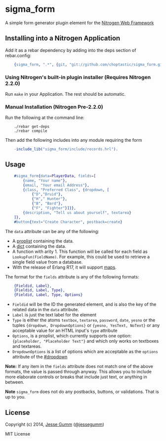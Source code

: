 # sigma_form

A simple form generator plugin element for the [Nitrogen Web Framework](http://nitrogenoproject.com)

## Installing into a Nitrogen Application

Add it as a rebar dependency by adding into the deps section of rebar.config:

```erlang
	{sigma_form, ".*", {git, "git://github.com/choptastic/sigma_form.git", {branch, master}}}
```

### Using Nitrogen's built-in plugin installer (Requires Nitrogen 2.2.0)

Run `make` in your Application. The rest should be automatic.

### Manual Installation (Nitrogen Pre-2.2.0)

Run the following at the command line:

```shell
	./rebar get-deps
	./rebar compile
```

Then add the following includes into any module requiring the form

```erlang
	-include_lib("sigma_form/include/records.hrl").
```

## Usage

```erlang
	#sigma_form{data=PlayerData, fields=[
		{name, "Your name"},
		{email, "Your email Address"},
		{class, "Preferred Class", {dropdown, [
			{"D","Druid"},
			{"H"," Hunter"},
			{"B", "Bard"},
			{"F", "Fighter"}]}},
		{description, "Tell us about yourself", textarea}
	]},
	#button{text="Create Character", postback=create}
```

The `data` attribute can be any of the following:
  + A [proplist](http://www.erlang.org/doc/man/proplists.html) containing the data.
  + A [dict](http://www.erlang.org/doc/man/dict.html) containing the data.
  + A function with arity 1. This function will be called for each field as
    `LookupFun(FieldName)`. For example, this could be used to retrieve a
    single field value from a database.
  + With the release of Erlang R17, it will support
    [maps](https://github.com/psyeugenic/eep/blob/egil/maps/eeps/eep-0043.md).

The format for the `fields` attribute is any of the following formats:

```erlang
	{Fieldid, Label},
	{Fieldid, Label, Type},
	{Fieldid, Label, Type, Options}
```

  + `Fieldid` will be the ID the generated element, and is also the key of the
    related data in the `data` attribute.
  + `Label` is just the text label for the element
  + `Type` is either the atoms `textbox`, `textarea`, `password`, `date`,
    `yesno` or the tuples `{dropdown, DropdownOptions}` or 
	`{yesno, YesText, NoText}` or any acceptable value for an HTML input's
	`type` attribute
  + `Options`, is a proplist, which currently supports one option: `{placeholder,
    "Placeholder Text"}` and which only works on textboxes and textareas.
  + `DropdownOptions` is a list of options which are acceptable as the `options`
    attribute of the [#dropdown](http://nitrogenproject.com/doc/elements/dropdown.html)

**Note:** If any item in the `fields` attribute does not match one of the above
formats, the value is passed through anyway.  This allows you to include more
elaborate controls or breaks that include just text, or anything in between.

**Note** `sigma_form` does not do any postbacks, buttons, or validations.
That is up to you.

## License

Copyright (c) 2014, [Jesse Gumm](http://sigma-star.com/page/jesse)
([@jessegumm](http://twitter.com/jessegumm))

MIT License
